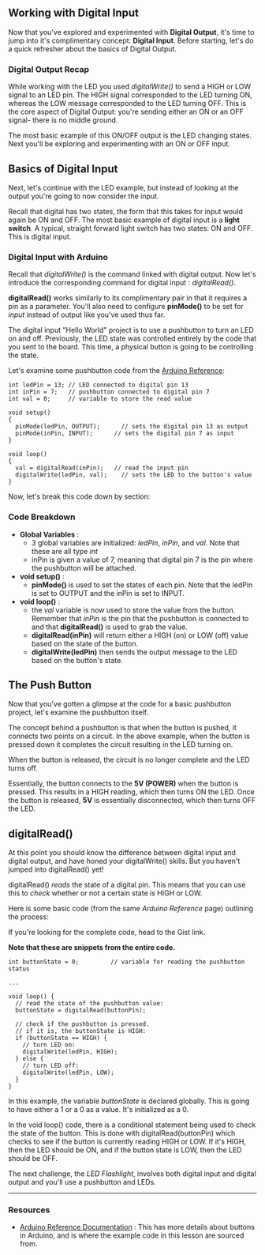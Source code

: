 ## Working with Digital Input
Now that you've explored and experimented with **Digital Output**, it's time to jump into it's complimentary concept: **Digital Input**. Before starting, let's do a quick refresher about the basics of Digital Output.

### Digital Output Recap

While working with the LED you used _digitalWrite()_ to send a HIGH or LOW signal to an LED pin. The HIGH signal corresponded to the LED turning ON, whereas the LOW message corresponded to the LED turning OFF. This is the core aspect of Digital Output: you're sending either an ON or an OFF signal- there is no middle ground.

The most basic example of this ON/OFF output is the LED changing states. Next you'll be exploring and experimenting with an ON or OFF input.

## Basics of Digital Input

Next, let's continue with the LED example, but instead of looking at the output you're going to now consider the input.

Recall that digital has two states, the form that this takes for input would again be ON and OFF. The most basic example of digital input is a **light switch**. A typical, straight forward light switch has two states: ON and OFF. This is digital input.

### Digital Input with Arduino

Recall that _digitalWrite()_ is the command linked with digital output. Now let's introduce the corresponding command for digital input : _digitalRead()_.

**digitalRead()** works similarly to its complimentary pair in that it requires a pin as a parameter. You'll also need to configure **pinMode()** to be set for _input_ instead of output like you've used thus far.

The digital input "Hello World" project is to use a pushbutton to turn an LED on and off. Previously, the LED state was controlled entirely by the code that you sent to the board. This time, a physical button is going to be controlling the state.

Let's examine some pushbutton code from the [Arduino Reference](https://www.arduino.cc/en/Reference/DigitalRead):

```arduino
int ledPin = 13; // LED connected to digital pin 13
int inPin = 7;   // pushbutton connected to digital pin 7
int val = 0;     // variable to store the read value

void setup()
{
  pinMode(ledPin, OUTPUT);      // sets the digital pin 13 as output
  pinMode(inPin, INPUT);      // sets the digital pin 7 as input
}

void loop()
{
  val = digitalRead(inPin);   // read the input pin
  digitalWrite(ledPin, val);    // sets the LED to the button's value
}
```

Now, let's break this code down by section:

### Code Breakdown
- **Global Variables** :
    - 3 global variables are initialized: _ledPin_, _inPin_, and _val_. Note that these are all type _int_
    - inPin is given a value of 7, meaning that digital pin 7 is the pin where the pushbutton will be attached.
- **void setup()** :
    - **pinMode()** is used to set the states of each pin. Note that the ledPin is set to OUTPUT and the inPin is set to INPUT.
- **void loop()** :
    - the _val_ variable is now used to store the value from the button. Remember that _inPin_ is the pin that the pushbutton is connected to and that **digitalRead()** is used to grab the value.
    - **digitalRead(inPin)** will return either a HIGH (on) or LOW (off) value based on the state of the button.
    - **digitalWrite(ledPin)** then sends the output message to the LED based on the button's state.

## The Push Button
Now that you've gotten a glimpse at the code for a basic pushbutton project, let's examine the pushbutton itself.

The concept behind a pushbutton is that when the button is pushed, it connects two points on a circuit. In the above example, when the button is pressed down it completes the circuit resulting in the LED turning on.

When the button is released, the circuit is no longer complete and the LED turns off.

Essentially, the button connects to the **5V (POWER)** when the button is pressed. This results in a HIGH reading, which then turns ON the LED. Once the button is released, **5V** is essentially disconnected, which then turns OFF the LED.

## digitalRead()
At this point you should know the difference between digital input and digital output, and have honed your digitalWrite() skills. But you haven't jumped into digitalRead() yet!

digitalRead() _reads_ the state of a digital pin. This means that you can use this to _check_ whether or not a certain state is HIGH or LOW.

Here is some basic code (from the same _Arduino Reference_ page) outlining the process:

If you're looking for the complete code, head to the Gist link.

**Note that these are snippets from the entire code.**

```arduino
int buttonState = 0;         // variable for reading the pushbutton status

...

void loop() {
  // read the state of the pushbutton value:
  buttonState = digitalRead(buttonPin);

  // check if the pushbutton is pressed.
  // if it is, the buttonState is HIGH:
  if (buttonState == HIGH) {
    // turn LED on:
    digitalWrite(ledPin, HIGH);
  } else {
    // turn LED off:
    digitalWrite(ledPin, LOW);
  }
}
```

In this example, the variable _buttonState_ is declared globally. This is going to have either a 1 or a 0 as a value. It's initialized as a 0.

In the void loop() code, there is a conditional statement being used to check the state of the button. This is done with digitalRead(buttonPin) which checks to see if the button is currently reading HIGH or LOW. If it's HIGH, then the LED should be ON, and if the button state is LOW, then the LED should be OFF.

The next challenge, the _LED Flashlight_, involves both digital input and digital output and you'll use a pushbutton and LEDs.

---

### Resources
- [Arduino Reference Documentation](https://www.arduino.cc/en/Tutorial/Button) : This has more details about buttons in Arduino, and is where the example code in this lesson are sourced from.


<!--
### Activity: Button Practice
It's time to level up your LED skills! Instead of the state of the LED being solely determined by your code (blinking on and off in a loop), you're going to attach a button so that you can control whether the LED is on or off.

#### Supplies:
- Uno board and breadboard
- Jumper wires (at least 4)
- Pushbutton
- LED
- 10K Ohm resistor (for the button)
- 220 or 560 Ohm resistor (for the LED)

#### Steps (Board):
Refer to this _Fritzing Diagram_:
![Arduino Button](http://i.imgur.com/gqRs7mo.png)

1. Once your supplies are gathered, connect the breadboard to the Arduino:
    - - rail on the breadboard connects to GND on Uno
    - + rail on the breadboard connects to 5V on Uno
    - Connect both sides of the breadboard: - to - and + to +
2. Connect the pushbutton so that it straddles the middle notch in the breadboard.
3. Connect the top leg of the button to the + rail.
4. Connect the bottom leg of the button to the resistor.
5. Connect the other leg of the resistor to the - rail on the breadboard.
6. Connect the opposite leg of the button/resistor to PIN 2 (or whatever pin you set) of the Uno.
7. Connect the LED to PIN 13 (or whatever pin you set) using the resistor, as you did in previous projects.

#### Steps (Code):
1. Navigate to this link and copy the code: [Pushbutton and Led - Gist](https://gist.github.com/jonathanprozzi/cf8b7669e5653bc1a630e5d2c1ba99e1)
    - CMD + C to copy
2. Make a new sketch and paste the _entire_ code into the sketch
3. Make changes to the code, but make sure to pay attention to the _code comments_ so that you know what you can and can't change.
    - If you change the pin placement of the LED or the pushbutton, make sure that your code matches.
4. Upload your code to the board and then test your button!

### Beyond the Basics: digitalRead()

You've now practiced the basics of _digital input_ and _digital output_, and you've honed your **digitalWrite()** skills. But you haven't dived into **digitalRead()** yet!

**digitalRead()** can be used to _read_ the state of a digital pin. This means that you can use this to _check_ whether or not a certain state is HIGH or LOW.

Here is some basic code (from the same _Arduino Reference_ page) outlining the process:

If you're looking for the complete code, head to the Gist link.

_Note that these are snippets from the entire code._

```arduino
int buttonState = 0;         // variable for reading the pushbutton status

...

void loop() {
  // read the state of the pushbutton value:
  buttonState = digitalRead(buttonPin);

  // check if the pushbutton is pressed.
  // if it is, the buttonState is HIGH:
  if (buttonState == HIGH) {
    // turn LED on:
    digitalWrite(ledPin, HIGH);
  } else {
    // turn LED off:
    digitalWrite(ledPin, LOW);
  }
}

```

In this example, the variable _buttonState_ is declared globally. This is going to have either a 1 or a 0 as a value. It's initialized as a 0.

In the **void loop()** code, there is a conditional statement being used to check the state of the button. This is done with **digitalRead(buttonPin)** which checks to see if the button is currently reading HIGH or LOW. If it's HIGH, then the LED should be ON, and if the button state is LOW, then the LED should be OFF.

-->
